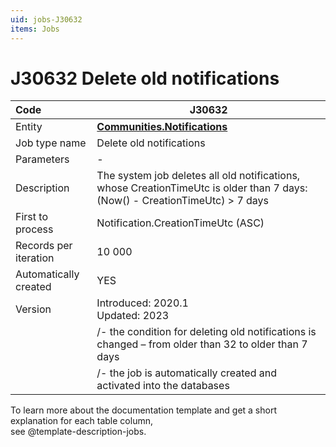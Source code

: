 ```yaml
---
uid: jobs-J30632
items: Jobs
---
```


# J30632 Deletе old notifications

| Code                  | J30632                                                       |
| :-------------------- | ------------------------------------------------------------ |
| Entity                | **[Communities.Notifications](https://docs.erp.net/model/entities/Communities.Notifications.html)**                              |
| Job type name         | Deletе old notifications                                     |
| Parameters            | -                                                            |
| Description           | The system job deletes all old notifications, whose CreationTimeUtc is older than 7 days:(Now() - CreationTimeUtc) > 7 days |
| First to process      | Notification.CreationTimeUtc (ASC)                           |
| Records per iteration | 10 000                                                       |
| Automatically created | YES                                                          |
| Version               | Introduced: 2020.1<br> Updated: 2023 <br>                    |
|                       | /- the condition for deleting old notifications is changed – from older than 32 to older than 7 days <br>|
|                       | /- the job is automatically created and activated into the databases|

To learn more about the documentation template and get a short explanation for each table column, <br> see @template-description-jobs.
